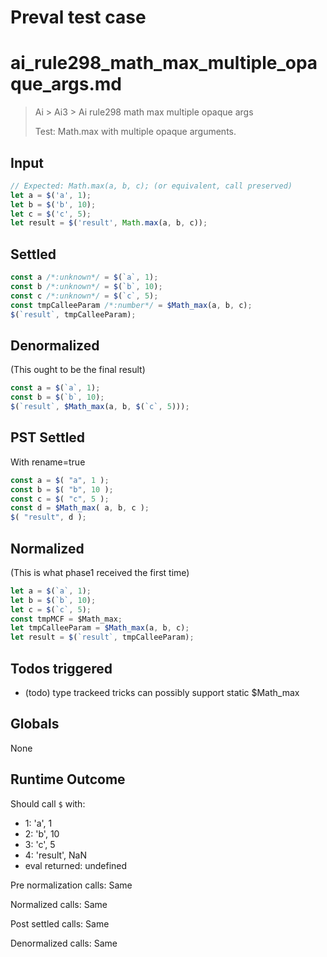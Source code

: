 # Preval test case

# ai_rule298_math_max_multiple_opaque_args.md

> Ai > Ai3 > Ai rule298 math max multiple opaque args
>
> Test: Math.max with multiple opaque arguments.

## Input

`````js filename=intro
// Expected: Math.max(a, b, c); (or equivalent, call preserved)
let a = $('a', 1);
let b = $('b', 10);
let c = $('c', 5);
let result = $('result', Math.max(a, b, c));
`````


## Settled


`````js filename=intro
const a /*:unknown*/ = $(`a`, 1);
const b /*:unknown*/ = $(`b`, 10);
const c /*:unknown*/ = $(`c`, 5);
const tmpCalleeParam /*:number*/ = $Math_max(a, b, c);
$(`result`, tmpCalleeParam);
`````


## Denormalized
(This ought to be the final result)

`````js filename=intro
const a = $(`a`, 1);
const b = $(`b`, 10);
$(`result`, $Math_max(a, b, $(`c`, 5)));
`````


## PST Settled
With rename=true

`````js filename=intro
const a = $( "a", 1 );
const b = $( "b", 10 );
const c = $( "c", 5 );
const d = $Math_max( a, b, c );
$( "result", d );
`````


## Normalized
(This is what phase1 received the first time)

`````js filename=intro
let a = $(`a`, 1);
let b = $(`b`, 10);
let c = $(`c`, 5);
const tmpMCF = $Math_max;
let tmpCalleeParam = $Math_max(a, b, c);
let result = $(`result`, tmpCalleeParam);
`````


## Todos triggered


- (todo) type trackeed tricks can possibly support static $Math_max


## Globals


None


## Runtime Outcome


Should call `$` with:
 - 1: 'a', 1
 - 2: 'b', 10
 - 3: 'c', 5
 - 4: 'result', NaN
 - eval returned: undefined

Pre normalization calls: Same

Normalized calls: Same

Post settled calls: Same

Denormalized calls: Same
